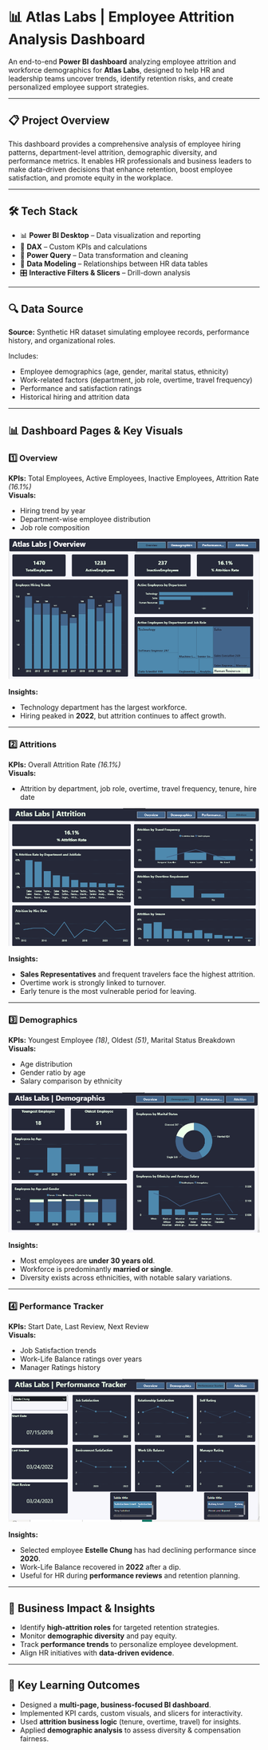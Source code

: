 # 📊 Atlas Labs | Employee Attrition Analysis Dashboard  
An end-to-end **Power BI dashboard** analyzing employee attrition and workforce demographics for **Atlas Labs**, designed to help HR and leadership teams uncover trends, identify retention risks, and create personalized employee support strategies.  

---

## 📋 Project Overview  
This dashboard provides a comprehensive analysis of employee hiring patterns, department-level attrition, demographic diversity, and performance metrics. It enables HR professionals and business leaders to make data-driven decisions that enhance retention, boost employee satisfaction, and promote equity in the workplace.  

---

## 🛠 Tech Stack  
- 📊 **Power BI Desktop** – Data visualization and reporting  
- 🧮 **DAX** – Custom KPIs and calculations  
- 🔄 **Power Query** – Data transformation and cleaning  
- 🔗 **Data Modeling** – Relationships between HR data tables  
- 🎛️ **Interactive Filters & Slicers** – Drill-down analysis  

---

## 🔍 Data Source  
**Source:** Synthetic HR dataset simulating employee records, performance history, and organizational roles.  

Includes:  
- Employee demographics (age, gender, marital status, ethnicity)  
- Work-related factors (department, job role, overtime, travel frequency)  
- Performance and satisfaction ratings  
- Historical hiring and attrition data  

---

## 📊 Dashboard Pages & Key Visuals  

### 1️⃣ Overview  
**KPIs:** Total Employees, Active Employees, Inactive Employees, Attrition Rate *(16.1%)*  
**Visuals:**  
- Hiring trend by year  
- Department-wise employee distribution  
- Job role composition  

![Overview](Analyzing%20HR%20Analystics%20in%20Power%20BI/Screenshots/Overview.png)  

**Insights:**  
- Technology department has the largest workforce.  
- Hiring peaked in **2022**, but attrition continues to affect growth.  

---

### 2️⃣ Attritions  
**KPIs:** Overall Attrition Rate *(16.1%)*  
**Visuals:**   
- Attrition by department, job role, overtime, travel frequency, tenure, hire date  

![Attrition](Analyzing%20HR%20Analystics%20in%20Power%20BI/Screenshots/Attrition.png)  

**Insights:**  
- **Sales Representatives** and frequent travelers face the highest attrition.  
- Overtime work is strongly linked to turnover.  
- Early tenure is the most vulnerable period for leaving.  

---

### 3️⃣ Demographics  
**KPIs:** Youngest Employee *(18)*, Oldest *(51)*, Marital Status Breakdown  
**Visuals:**  
- Age distribution  
- Gender ratio by age  
- Salary comparison by ethnicity  

![Demographics](Analyzing%20HR%20Analystics%20in%20Power%20BI/Screenshots/Demographics.png)  

**Insights:**  
- Most employees are **under 30 years old**.  
- Workforce is predominantly **married or single**.  
- Diversity exists across ethnicities, with notable salary variations.  

---

### 4️⃣ Performance Tracker  
**KPIs:** Start Date, Last Review, Next Review  
**Visuals:**  
- Job Satisfaction trends  
- Work-Life Balance ratings over years  
- Manager Ratings history  

![Performance Tracker](Analyzing%20HR%20Analystics%20in%20Power%20BI/Screenshots/Performance%20Tracker.png)  

**Insights:**  
- Selected employee **Estelle Chung** has had declining performance since **2020**.  
- Work-Life Balance recovered in **2022** after a dip.  
- Useful for HR during **performance reviews** and retention planning.  

---

## 🚀 Business Impact & Insights  
- Identify **high-attrition roles** for targeted retention strategies.  
- Monitor **demographic diversity** and pay equity.  
- Track **performance trends** to personalize employee development.  
- Align HR initiatives with **data-driven evidence**.  

---

## 🎯 Key Learning Outcomes  
- Designed a **multi-page, business-focused BI dashboard**.  
- Implemented KPI cards, custom visuals, and slicers for interactivity.  
- Used **attrition business logic** (tenure, overtime, travel) for insights.  
- Applied **demographic analysis** to assess diversity & compensation fairness.  

